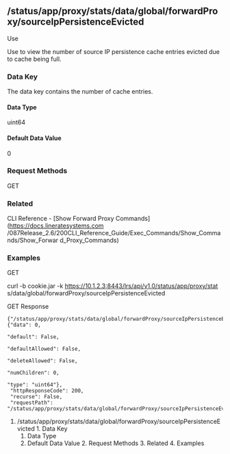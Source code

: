 ## /status/app/proxy/stats/data/global/forwardProxy/sourceIpPersistenceEvicted

Use

Use to view the number of source IP persistence cache entries evicted due to
cache being full.

### Data Key

The data key contains the number of cache entries.

#### Data Type

uint64

#### Default Data Value

0

### Request Methods

GET

### Related

CLI Reference - [Show Forward Proxy Commands](https://docs.lineratesystems.com
/087Release_2.6/200CLI_Reference_Guide/Exec_Commands/Show_Commands/Show_Forwar
d_Proxy_Commands)

### Examples

GET

curl -b cookie.jar -k https://10.1.2.3:8443/lrs/api/v1.0/status/app/proxy/stat
s/data/global/forwardProxy/sourceIpPersistenceEvicted

GET Response

    
    {"/status/app/proxy/stats/data/global/forwardProxy/sourceIpPersistenceEvicted": {"data": 0,
                                                                                      "default": False,
                                                                                      "defaultAllowed": False,
                                                                                      "deleteAllowed": False,
                                                                                      "numChildren": 0,
                                                                                      "type": "uint64"},
     "httpResponseCode": 200,
     "recurse": False,
     "requestPath": "/status/app/proxy/stats/data/global/forwardProxy/sourceIpPersistenceEvicted"}
    

  1. /status/app/proxy/stats/data/global/forwardProxy/sourceIpPersistenceEvicted
    1. Data Key
      1. Data Type
      2. Default Data Value
    2. Request Methods
    3. Related
    4. Examples

